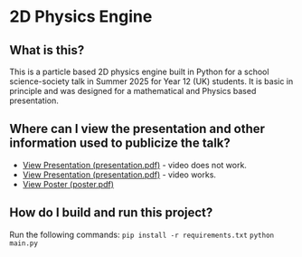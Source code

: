# 2D Physics Engine

## What is this?

This is a particle based 2D physics engine built in Python for a school science-society talk in Summer 2025 for Year 12 (UK) students.
It is basic in principle and was designed for a mathematical and Physics based presentation.

## Where can I view the presentation and other information used to publicize the talk?

- [View Presentation (presentation.pdf)](presentation.pdf) - video does not work.
- [View Presentation (presentation.pdf)](presentation.pptx) - video works.
- [View Poster (poster.pdf)](poster.pdf)

## How do I build and run this project?

Run the following commands:
`pip install -r requirements.txt`
`python main.py`
